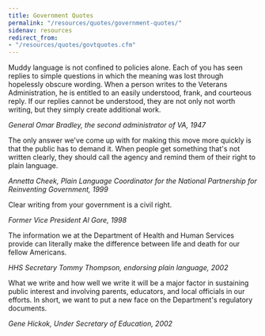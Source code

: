 ```yaml
---
title: Government Quotes
permalink: "/resources/quotes/government-quotes/"
sidenav: resources
redirect_from:
- "/resources/quotes/govtquotes.cfm"
---
```


Muddy language is not confined to policies alone. Each of you has seen replies to simple questions in which the meaning was lost through hopelessly obscure wording. When a person writes to the Veterans Administration, he is entitled to an easily understood, frank, and courteous reply. If our replies cannot be understood, they are not only not worth writing, but they simply create additional work.

_General Omar Bradley, the second administrator of VA, 1947_

The only answer we've come up with for making this move more quickly is that the public has to demand it. When people get something that's not written clearly, they should call the agency and remind them of their right to plain language.

_Annetta Cheek, Plain Language Coordinator for the National Partnership for Reinventing Government, 1999_

Clear writing from your government is a civil right.

_Former Vice President Al Gore, 1998_

The information we at the Department of Health and Human Services provide can literally make the difference between life and death for our fellow Americans.

_HHS Secretary Tommy Thompson, endorsing plain language, 2002_

What we write and how well we write it will be a major factor in sustaining public interest and involving parents, educators, and local officials in our efforts. In short, we want to put a new face on the Department's regulatory documents.

_Gene Hickok, Under Secretary of Education, 2002_
